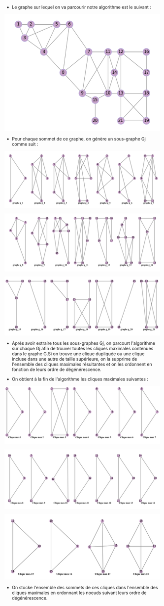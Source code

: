 - Le graphe sur lequel on va parcourir  notre algorithme est le suivant :

![Le graphe sur lequel on va parcourir  notre algorithme est le suivant :](https://github.com/KatiaCHIKHI/ProjetPPN/blob/master/Pythonfig/Parcours/Parcours.png)


- Pour chaque sommet de ce graphe, on génère un sous-graphe Gj comme suit : 



![Les sous-graphes Gj:](https://github.com/KatiaCHIKHI/ProjetPPN/blob/master/Pythonfig/Parcours/graphe_gj_1.png)




![Les sous-graphes Gj:](https://github.com/KatiaCHIKHI/ProjetPPN/blob/master/Pythonfig/Parcours/graphe_gj_2.png)

![Les sous-graphes Gj:](https://github.com/KatiaCHIKHI/ProjetPPN/blob/master/Pythonfig/Parcours/graphe_gj_3.png)

- Après avoir extraire tous les sous-graphes Gj, on parcourt l'algorithme sur chaque Gj afin de trouver toutes les cliques maximales contenues dans le graphe G.Si on trouve une clique dupliquée ou une clique incluse dans une autre de taille supérieure, on la supprime de l'ensemble des cliques maximales résultantes et on les ordonnent en fonction de leurs ordre de dégénérescence. 


- On obtient à la fin de l'algorithme les cliques maximales suivantes : 

![Les cliques max de G sont :](https://github.com/KatiaCHIKHI/ProjetPPN/blob/master/Pythonfig/Parcours/Cliquemax1.png)

![Les cliques max de G sont :](https://github.com/KatiaCHIKHI/ProjetPPN/blob/master/Pythonfig/Parcours/Cliquemax2.png)

![Les cliques max de G sont :](https://github.com/KatiaCHIKHI/ProjetPPN/blob/master/Pythonfig/Parcours/Cliquemax3.png)

- On stocke l'ensemble des sommets de ces cliques dans l'ensemble des cliques maximales en ordonnant les noeuds suivant leurs ordre de dégénérescence.


